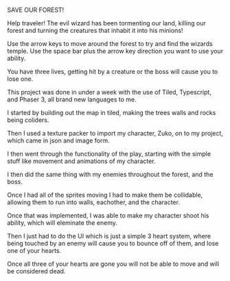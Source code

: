 SAVE OUR FOREST!

Help traveler! The evil wizard has been tormenting our land, killing our forest and turning the creatures that inhabit it into his minions!

Use the arrow keys to move around the forest to try and find the wizards temple.
Use the space bar plus the arrow key direction you want to use your ability.

You have three lives, getting hit by a creature or the boss will cause you to lose one.

This project was done in under a week with the use of Tiled, Typescript, and Phaser 3, all brand new languages to me.

I started by building out the map in tiled, making the trees walls and rocks being coliders.

Then I used a texture packer to import my character, Zuko, on to my project, which came in json and image form.

I then went through the functionality of the play, starting with the simple stuff like movement and animations of my character.

I then did the same thing with my enemies throughout the forest, and the boss.

Once I had all of the sprites moving I had to make them be collidable, allowing them to run into walls, eachother, and the character.

Once that was implemented, I was able to make my character shoot his ability, which will eleminate the enemy.

Then I just had to do the UI which is just a simple 3 heart system, where being touched by an enemy will cause you to bounce off of them, and lose one of your hearts.

Once all three of your hearts are gone you will not be able to move and will be considered dead.